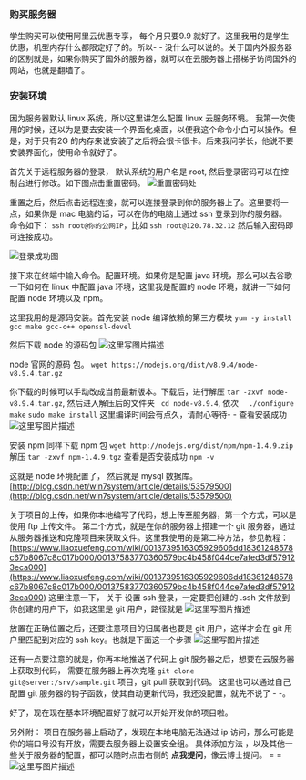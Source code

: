### 购买服务器

学生购买可以使用阿里云优惠专享， 每个月只要9.9 就好了。这里我用的是学生优惠，机型内存什么都限定好了的。所以- - 没什么可以说的。关于国内外服务器的区别就是，如果你购买了国外的服务器，就可以在云服务器上搭梯子访问国外的网站，也就是翻墙了。

### 安装环境

因为服务器默认 linux 系统，所以这里讲怎么配置 linux 云服务环境。 
我第一次使用的时候，还以为是要去安装一个界面化桌面，以便我这个命令小白可以操作。但是，对于只有2G 的内存来说安装了之后将会很卡很卡。后来我问学长，他说不要安装界面化，使用命令就好了。

首先关于远程服务器的登录， 默认系统的用户名是 root, 然后登录密码可以在控制台进行修改。如下图点击重置密码。
![重置密码处](https://img-blog.csdn.net/20180107170054918?watermark/2/text/aHR0cDovL2Jsb2cuY3Nkbi5uZXQvZGFkYWRlZ2FuaHVv/font/5a6L5L2T/fontsize/400/fill/I0JBQkFCMA==/dissolve/70/gravity/SouthEast) 

重置之后，然后点击远程连接，就可以连接登录到你的服务器上了。这里要将一点，如果你是 mac 电脑的话，可以在你的电脑上通过 ssh 登录到你的服务器。 命令如下：
`ssh root@你的公网IP`，比如 `ssh root@120.78.32.12`
然后输入密码即可连接成功。

![登录成功图](https://img-blog.csdn.net/20180107170503333?watermark/2/text/aHR0cDovL2Jsb2cuY3Nkbi5uZXQvZGFkYWRlZ2FuaHVv/font/5a6L5L2T/fontsize/400/fill/I0JBQkFCMA==/dissolve/70/gravity/SouthEast)

接下来在终端中输入命令。配置环境。如果你是配置 java 环境，那么可以去谷歌一下如何在 linux 中配置 java 环境，这里我是配置的 node 环境，就讲一下如何配置 node 环境以及 npm。

这里我用的是源码安装。首先安装 node 编译依赖的第三方模块
`yum -y install gcc make gcc-c++ openssl-devel`

然后下载 node 的源码包
![这里写图片描述](https://img-blog.csdn.net/20180107171300036?watermark/2/text/aHR0cDovL2Jsb2cuY3Nkbi5uZXQvZGFkYWRlZ2FuaHVv/font/5a6L5L2T/fontsize/400/fill/I0JBQkFCMA==/dissolve/70/gravity/SouthEast)

node 官网的源码 包。
`wget https://nodejs.org/dist/v8.9.4/node-v8.9.4.tar.gz`

你下载的时候可以手动改成当前最新版本。下载后，进行解压 `tar -zxvf node-v8.9.4.tar.gz`, 然后进入解压后的文件夹 ` cd node-v8.9.4`, 依次
`  ./configure`
`  make`
`sudo make install`
这里编译时间会有点久，请耐心等待- -
查看安装成功
![这里写图片描述](https://img-blog.csdn.net/20180107172311684?watermark/2/text/aHR0cDovL2Jsb2cuY3Nkbi5uZXQvZGFkYWRlZ2FuaHVv/font/5a6L5L2T/fontsize/400/fill/I0JBQkFCMA==/dissolve/70/gravity/SouthEast)

安装 npm
同样下载 npm 包
`wget http://nodejs.org/dist/npm/npm-1.4.9.zip`
解压 `tar -zxvf npm-1.4.9.tgz`
查看是否安装成功 `npm -v`

这就是 node 环境配置了， 然后就是 mysql 数据库。
[http://blog.csdn.net/win7system/article/details/53579500](http://blog.csdn.net/win7system/article/details/53579500)

关于项目的上传，如果你本地编写了代码，想上传至服务器，第一个方式，可以是使用 ftp 上传文件。 第二个方式，就是在你的服务器上搭建一个 git 服务器，通过从服务器推送和克隆项目来获取文件。这里我使用的是第二种方法，参见教程：
[https://www.liaoxuefeng.com/wiki/0013739516305929606dd18361248578c67b8067c8c017b000/00137583770360579bc4b458f044ce7afed3df579123eca000](https://www.liaoxuefeng.com/wiki/0013739516305929606dd18361248578c67b8067c8c017b000/00137583770360579bc4b458f044ce7afed3df579123eca000)
这里注意一下， 关于 设置 ssh 登录，一定要把创建的 .ssh 文件放到你创建的用户下，如我这里是 git 用户，路径就是
![这里写图片描述](https://img-blog.csdn.net/20180107174529969?watermark/2/text/aHR0cDovL2Jsb2cuY3Nkbi5uZXQvZGFkYWRlZ2FuaHVv/font/5a6L5L2T/fontsize/400/fill/I0JBQkFCMA==/dissolve/70/gravity/SouthEast)

放置在正确位置之后，还要注意项目的归属者也要是 git 用户，这样才会在 git 用户里匹配到对应的 ssh key。也就是下面这一个步骤
![这里写图片描述](https://img-blog.csdn.net/20180107174749168?watermark/2/text/aHR0cDovL2Jsb2cuY3Nkbi5uZXQvZGFkYWRlZ2FuaHVv/font/5a6L5L2T/fontsize/400/fill/I0JBQkFCMA==/dissolve/70/gravity/SouthEast)

还有一点要注意的就是，你再本地推送了代码上 git 服务器之后，想要在云服务器上获取到代码， 需要在服务器上再次克隆 `git clone git@server:/srv/sample.git` 项目，git pull 获取到代码。 这里也可以通过自己配置 git 服务器的钩子函数，使其自动更新代码，我还没配置，就先不说了 - -。

好了，现在现在基本环境配置好了就可以开始开发你的项目啦。

另外附： 
项目在服务器上启动了，发现在本地电脑无法通过 ip 访问，那么可能是你的端口号没有开放，需要去服务器上设置安全组。
具体添加方法 ，以及其他一些关于服务器的配置，都可以随时点击右侧的 **点我提问**，像云博士提问。 = =
![这里写图片描述](https://img-blog.csdn.net/20180107175548703?watermark/2/text/aHR0cDovL2Jsb2cuY3Nkbi5uZXQvZGFkYWRlZ2FuaHVv/font/5a6L5L2T/fontsize/400/fill/I0JBQkFCMA==/dissolve/70/gravity/SouthEast)